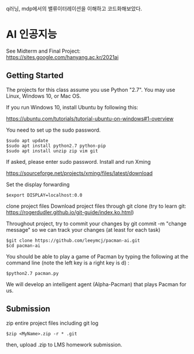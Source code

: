 q러닝, mdp에서의 밸류이터레이션을 이해하고 코드화해보았다. 

# AI 인공지능
See Midterm and Final Project:
https://sites.google.com/hanyang.ac.kr/2021ai


## Getting Started
The projects for this class assume you use Python "2.7". You may use Linux, Windows 10, or Mac OS.

If you run Windows 10, install Ubuntu by following this:

https://ubuntu.com/tutorials/tutorial-ubuntu-on-windows#1-overview

You need to set up the sudo password.

```console
$sudo apt update
$sudo apt install python2.7 python-pip
$sudo apt install unzip zip vim git
```

If asked, please enter sudo password.
Install and run Xming

https://sourceforge.net/projects/xming/files/latest/download 

Set the display forwarding

```console
$export DISPLAY=localhost:0.0
```

clone project files
Download project files through git clone (try to learn git:  https://rogerdudler.github.io/git-guide/index.ko.html)

Throughout project, try to commit your changes by git commit -m "change message" so we can track your changes (at least for each task)

```console
$git clone https://github.com/leeymcj/pacman-ai.git
$cd pacman-ai
```
You should be able to play a game of Pacman by typing the following at the command line (note the left key is a right key is d) : 

```console
$python2.7 pacman.py
```

We will develop an intelligent agent (Alpha-Pacman) that plays Pacman for us.

## Submission

zip entire project files including git log
```console
$zip <MyName>.zip -r * .git
```
then, upload <MyName>.zip to LMS homework submission.



